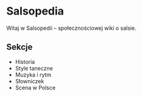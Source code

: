# Salsopedia

Witaj w Salsopedii – społecznościowej wiki o salsie.

## Sekcje
- Historia
- Style taneczne
- Muzyka i rytm
- Słowniczek
- Scena w Polsce